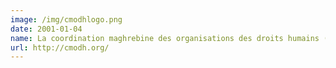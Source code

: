 ```yaml
---
image: /img/cmodhlogo.png
date: 2001-01-04
name: La coordination maghrebine des organisations des droits humains (CMODH)
url: http://cmodh.org/
---
```

